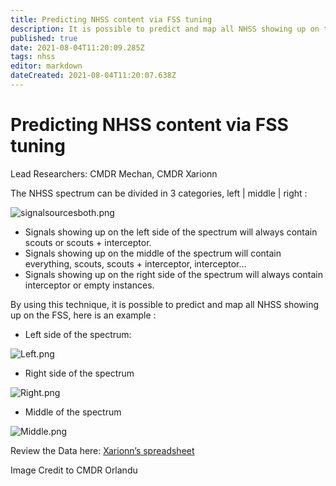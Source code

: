 ```yaml
---
title: Predicting NHSS content via FSS tuning
description: It is possible to predict and map all NHSS showing up on the FSS
published: true
date: 2021-08-04T11:20:09.285Z
tags: nhss
editor: markdown
dateCreated: 2021-08-04T11:20:07.638Z
---
```


# Predicting NHSS content via FSS tuning

Lead Researchers: CMDR Mechan, CMDR Xarionn

The NHSS spectrum can be divided in 3 categories, left | middle | right :

![signalsourcesboth.png](/signalsourcesboth.png)

- Signals showing up on the left side of the spectrum will always contain scouts or scouts + interceptor.
- Signals showing up on the middle of the spectrum will contain everything, scouts, scouts + interceptor, interceptor…
- Signals showing up on the right side of the spectrum will always contain interceptor or empty instances.

By using this technique, it is possible to predict and map all NHSS showing up on the FSS, here is an example :

- Left side of the spectrum:

![Left.png](https://media.discordapp.net/attachments/854844543823642674/872095282656071690/Left.jpg?width=1290&height=726)

- Right side of the spectrum

![Right.png](https://media.discordapp.net/attachments/854844543823642674/872095289354367066/Right.jpg?width=1290&height=726)

- Middle of the spectrum

![Middle.png](https://media.discordapp.net/attachments/854844543823642674/872095297478725712/Middle.jpg?width=1290&height=726)

Review the Data here: [Xarionn’s spreadsheet](https://docs.google.com/spreadsheets/d/14Ik0S1fV8FHJR5iJQpiSbJ1t_yntRJVBB6axeL3XErk/edit#gid=0)

Image Credit to CMDR Orlandu